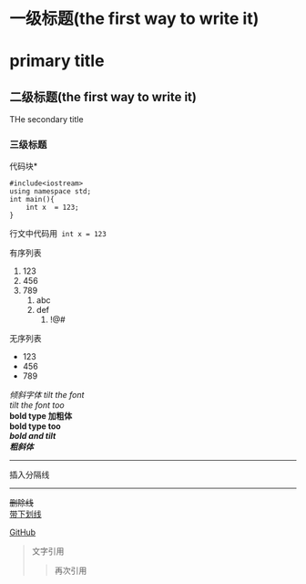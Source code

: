 # 一级标题(the first way to write it)
primary title
=
## 二级标题(the first way to write it)
THe secondary title


### 三级标题

代码块*
```
#include<iostream>
using namespace std;
int main(){
    int x  = 123;
}
```
行文中代码用` int x = 123`

有序列表
1. 123
2. 456
3. 789
   1. abc
   2. def
      1. !@#

无序列表
  
  - 123
  - 456
  - 789


*倾斜字体 tilt the font*  
_tilt the font too_  
**bold type 加粗体**  
__bold type too__  
***bold and tilt***  
___粗斜体___  
***
插入分隔线
***  
~~删除线~~  
<u>带下划线</u>  

[GitHub](https://github.com)  
>文字引用
>>再次引用  
